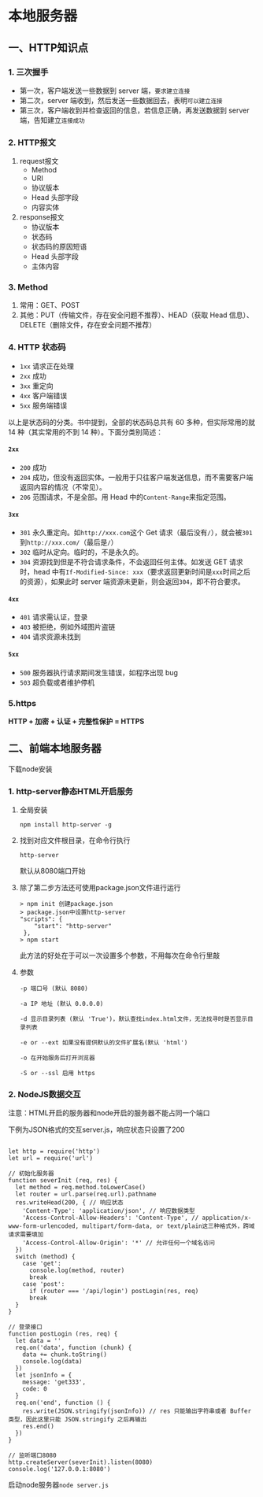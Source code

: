 # 本地服务器

## 一、HTTP知识点

### 1. 三次握手

- 第一次，客户端发送一些数据到 server 端，`要求建立连接`
- 第二次，server 端收到，然后发送一些数据回去，表明`可以建立连接`
- 第三次，客户端收到并检查返回的信息，若信息正确，再发送数据到 server 端，告知建立`连接成功`

 ### 2. HTTP报文

1. request报文
   - Method
   - URI
   - 协议版本
   - Head 头部字段
   - 内容实体
2. response报文
   - 协议版本
   - 状态码
   - 状态码的原因短语
   - Head 头部字段
   - 主体内容

### 3. Method

1. 常用：GET、POST
2. 其他：PUT（传输文件，存在安全问题不推荐）、HEAD（获取 Head 信息）、DELETE（删除文件，存在安全问题不推荐）

### 4. HTTP 状态码

- `1xx` 请求正在处理
- `2xx` 成功
- `3xx` 重定向
- `4xx` 客户端错误
- `5xx` 服务端错误

以上是状态码的分类。书中提到，全部的状态码总共有 60 多种，但实际常用的就 14 种（其实常用的不到 14 种）。下面分类别简述：

#### `2xx`

- `200` 成功
- `204` 成功，但没有返回实体。一般用于只往客户端发送信息，而不需要客户端返回内容的情况（不常见）。
- `206` 范围请求，不是全部。用 Head 中的`Content-Range`来指定范围。

#### `3xx`

- `301` 永久重定向。如`http://xxx.com`这个 Get 请求（最后没有`/`），就会被`301`到`http://xxx.com/`（最后是`/`）
- `302` 临时从定向。临时的，不是永久的。
- `304` 资源找到但是不符合请求条件，不会返回任何主体。如发送 GET 请求时，head 中有`If-Modified-Since: xxx`（要求返回更新时间是`xxx`时间之后的资源），如果此时 server 端资源未更新，则会返回`304`，即不符合要求。

#### `4xx`

- `401` 请求需认证，登录
- `403` 被拒绝，例如外域图片盗链
- `404` 请求资源未找到

#### `5xx`

- `500` 服务器执行请求期间发生错误，如程序出现 bug
- `503` 超负载或者维护停机

### 5.https

**HTTP + 加密 + 认证 + 完整性保护 = HTTPS**

## 二、前端本地服务器

下载node安装

### 1. http-server静态HTML开启服务

[官方文档]: https://github.com/indexzero/http-server

1. 全局安装

   `npm install http-server -g`

2. 找到对应文件根目录，在命令行执行

   `http-server`

   默认从8080端口开始

3. 除了第二步方法还可使用package.json文件进行运行

   ```
   > npm init 创建package.json
   > package.json中设置http-server
   "scripts": {
       "start": "http-server"
    },
   > npm start
   ```

   此方法的好处在于可以一次设置多个参数，不用每次在命令行里敲

4. 参数

   ```
   -p 端口号 (默认 8080)
   
   -a IP 地址 (默认 0.0.0.0)
   
   -d 显示目录列表 (默认 'True')，默认查找index.html文件，无法找寻时是否显示目录列表
   
   -e or --ext 如果没有提供默认的文件扩展名(默认 'html')
   
   -o 在开始服务后打开浏览器
   
   -S or --ssl 启用 https
   ```


### 2. NodeJS数据交互

注意：HTML开启的服务器和node开启的服务器不能占同一个端口

下例为JSON格式的交互server.js，响应状态只设置了200

```

let http = require('http')
let url = require('url')

// 初始化服务器
function severInit (req, res) {
  let method = req.method.toLowerCase()
  let router = url.parse(req.url).pathname
  res.writeHead(200, { // 响应状态
    'Content-Type': 'application/json', // 响应数据类型
    'Access-Control-Allow-Headers': 'Content-Type', // application/x-www-form-urlencoded, multipart/form-data, or text/plain这三种格式外，跨域请求需要填加
    'Access-Control-Allow-Origin': '*' // 允许任何一个域名访问
  })
  switch (method) {
    case 'get':
      console.log(method, router)
      break
    case 'post':
      if (router === '/api/login') postLogin(res, req)
      break
  }
}

// 登录接口
function postLogin (res, req) {
  let data = ''
  req.on('data', function (chunk) {
    data += chunk.toString()
    console.log(data)
  })
  let jsonInfo = {
    message: 'get333',
    code: 0
  }
  req.on('end', function () {
    res.write(JSON.stringify(jsonInfo)) // res 只能输出字符串或者 Buffer 类型，因此这里只能 JSON.stringify 之后再输出
    res.end()
  })
}

// 监听端口8080
http.createServer(severInit).listen(8080)
console.log('127.0.0.1:8080')

```

启动node服务器`node server.js`